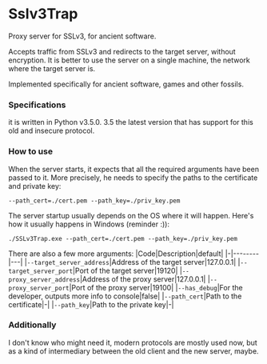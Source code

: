 # Sslv3Trap
Proxy server for SSLv3, for ancient software.

Accepts traffic from SSLv3 and redirects to the target server, without encryption. It is better to use the server on a single machine, the network where the target server is.

Implemented specifically for ancient software, games and other fossils.

### Specifications
it is written in Python v3.5.0. 3.5 the latest version that has support for this old and insecure protocol.

### How to use
When the server starts, it expects that all the required arguments have been passed to it. More precisely, he needs to specify the paths to the certificate and private key:

` --path_cert=./cert.pem --path_key=./priv_key.pem `

The server startup usually depends on the OS where it will happen. Here's how it usually happens in Windows (reminder :)):

` ./SSLv3Trap.exe --path_cert=./cert.pem --path_key=./priv_key.pem `

There are also a few more arguments:
|Code|Description|default|
|-|--------|---|
|`--target_server_address`|Address of the target server|127.0.0.1|
|`--target_server_port`|Port of the target server|19120|
|`--proxy_server_address`|Address of the proxy server|127.0.0.1|
|`--proxy_server_port`|Port of the proxy server|19100|
|`--has_debug`|For the developer, outputs more info to console|false|
|`--path_cert`|Path to the certificate|-|
|`--path_key`|Path to the private key|-|

### Additionally
I don't know who might need it, modern protocols are mostly used now, but as a kind of intermediary between the old client and the new server, maybe.
